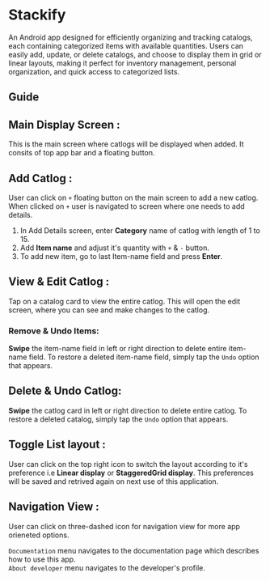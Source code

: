 # Stackify

An Android app designed for efficiently organizing and tracking catalogs, each containing categorized items with available quantities. Users can easily add, update, or delete catalogs, and choose to display them in grid or linear layouts, making it perfect for inventory management, personal organization, and quick access to categorized lists.

<!-- TODO : ADD app icon -->

## Guide 

## Main Display Screen :
This is the main screen where catlogs will be displayed when added. It consits of top app bar and a floating button.

## Add Catlog :
User can click on ` + ` floating button on the main screen to add a new catlog. When clicked on ` + ` user is navigated to screen where one needs to add details.

1. In Add Details screen, enter **Category** name of catlog with length of 1 to 15.
2. Add **Item name** and adjust it's quantity with ` + ` & ` - ` button.
3. To add new item, go to last Item-name field and press **Enter**.

## View & Edit Catlog :
Tap on a catalog card to view the entire catlog. This will open the edit screen, where you can see and make changes to the catlog.

### Remove & Undo Items:
**Swipe** the item-name field in left or right direction to delete entire item-name field. To restore a deleted item-name field, simply tap the ` Undo ` option that appears.

## Delete & Undo Catlog:
**Swipe** the catlog card in left or right direction to delete entire catlog. To restore a deleted catalog, simply tap the ` Undo ` option that appears.

## Toggle List layout :
User can click on the top right icon to switch the layout according to it's preference i.e **Linear display** or **StaggeredGrid display**. This preferences will be saved and retrived again on next use of this application.

## Navigation View :
User can click on three-dashed icon for navigation view for more app orieneted options.

` Documentation ` menu navigates to the documentation page which describes how to use this app. </br>
` About developer ` menu navigates to the developer's profile.

